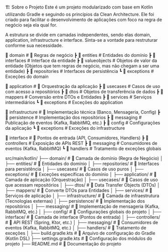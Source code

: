 🏗️ Sobre o Projeto
Este é um projeto modularizado com base em Kotlin utilizando Gradle e seguindo os princípios da Clean Architecture. Ele foi criado para facilitar o desenvolvimento de aplicações com foco na regra de negócio seja ela qual for.

A estrutura se divide em camadas independentes, sendo elas domain, application, infrastructure e interface.
Sinta-se a vontade para restruturar conforme sua necessidade.

📂 domain          # 📌 Regras de negócio
 ┣ 📂 entities     # Entidades do domínio
   ┣ 📂 interfaces     # Interface da entidade
   ┣ 📂 valueobjects     # Objetos de valor da entidade (Objetos que tem regras de negócio, mas não chegam a ser uma entidade)
 ┣ 📂 repositories # Interfaces de persistência
 ┗ 📂 exceptions   # Exceções do domain

📂 application     # 📌 Orquestração da aplicação
 ┣ 📂 usecases     # Casos de uso com acesso a repositórios
 ┣ 📂 dtos         # Objetos de transferência de dados
 ┣ 📂 mappers      # Conversão entre DTOs e Entidades
 ┣ 📂 services     # Serviços intermediários
 ┗ 📂 exceptions   # Exceções do application

📂 infrastructure  # 📌 Implementação técnica (Banco, Mensageria, Config)
 ┣ 📂 persistence  # Implementação dos repositórios
 ┣ 📂 messaging    # Publicação de eventos (Kafka, RabbitMQ, etc.)
 ┣ 📂 config       # Configurações da aplicação
 ┗ 📂 exceptions   # Exceções do infrastructure

📂 interface       # 📌 Pontos de entrada (API, Consumidores, Handlers)
 ┣ 📂 controllers  # Exposição de APIs REST
 ┣ 📂 messaging    # Consumidores de eventos (Kafka, RabbitMQ)
 ┗ 📂 handlers     # Tratamento de exceções globais

 src/main/kotlin/ ├── domain/ # 📌 Camada de domínio (Regra de Negócio) │ ├── entities/ # 🔹 Entidades do domínio │ ├── repositories/ # 🔹 Interfaces para persistência │ ├── usecases/ # 🔹 Casos de uso puros │ ├── exceptions/ # 🔹 Exceções específicas do domínio │ ├── application/ # 📌 Camada de aplicação (Orquestração) │ ├── usecases/ # 🔹 Casos de uso que acessam repositórios │ ├── dtos/ # 🔹 Data Transfer Objects (DTOs) │ ├── mappers/ # 🔹 Converte DTOs para Entidades │ ├── services/ # 🔹 Serviços de aplicação │ ├── infrastructure/ # 📌 Camada de infraestrutura (Tecnologias externas) │ ├── persistence/ # 🔹 Implementação dos repositórios │ ├── messaging/ # 🔹 Implementação de mensageria (Kafka, RabbitMQ, etc.) │ ├── config/ # 🔹 Configurações globais do projeto │ ├── interface/ # 📌 Camada de interface (Pontos de entrada) │ ├── controllers/ # 🔹 API REST (Spring, Ktor, etc.) │ ├── messaging/ # 🔹 Consumidores de eventos (Kafka, RabbitMQ, etc.) │ ├── handlers/ # 🔹 Tratamento de exceções │ ├── build.gradle.kts # 📌 Arquivo de configuração do Gradle (Kotlin DSL) ├── settings.gradle.kts # 📌 Configuração dos módulos do projeto ├── README.md # 📌 Documentação do projeto
